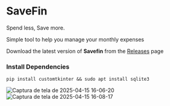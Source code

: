 # SaveFin
 Spend less, Save more.

Simple tool to help you manage your monthly expenses

Download the latest version of <b>Savefin</b> from the <a href="https://github.com/patrickconceicaosilva/SaveFin/releases/tag/1.0">Releases</a> page

### Install Dependencies
```
pip install customtkinter && sudo apt install sqlite3
```

![Captura de tela de 2025-04-15 16-06-20](https://github.com/user-attachments/assets/29a8c1a3-0ad7-4b03-96ba-c756a7657af2) 
![Captura de tela de 2025-04-15 16-08-17](https://github.com/user-attachments/assets/d7cf3ada-3f50-4c16-a499-dd1380098766)

